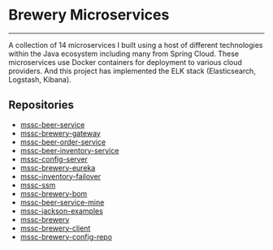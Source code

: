 # Brewery Microservices
<hr>
A collection of 14 microservices I built using a host of different technologies within the Java ecosystem including many from Spring Cloud. These microservices use Docker containers for deployment to various cloud providers. And this project has implemented the ELK stack (Elasticsearch, Logstash, Kibana). 

## Repositories
- [mssc-beer-service](https://github.com/SZun/mssc-beer-service)
- [mssc-brewery-gateway](https://github.com/SZun/mssc-brewery-gateway)
- [mssc-beer-order-service](https://github.com/SZun/mssc-beer-order-service)
- [mssc-beer-inventory-service](https://github.com/SZun/mssc-beer-inventory-service)
- [mssc-config-server](https://github.com/SZun/mssc-config-server)
- [mssc-brewery-eureka](https://github.com/SZun/mssc-brewery-eureka)
- [mssc-inventory-failover](https://github.com/SZun/mssc-inventory-failover)
- [mssc-ssm](https://github.com/SZun/mssc-ssm)
- [mssc-brewery-bom](https://github.com/SZun/mssc-brewery-bom)
- [mssc-beer-service-mine](https://github.com/SZun/mssc-beer-service-mine)
- [mssc-jackson-examples](https://github.com/SZun/mssc-jackson-examples)
- [mssc-brewery](https://github.com/SZun/mssc-brewery)
- [mssc-brewery-client](https://github.com/SZun/mssc-brewery-client)
- [mssc-brewery-config-repo](https://github.com/SZun/mssc-brewery-config-repo)
